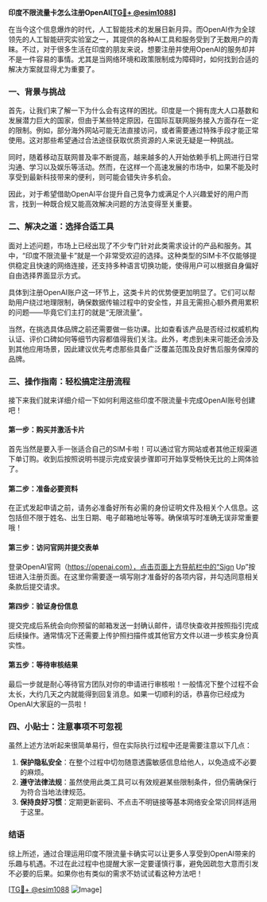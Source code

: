 **印度不限流量卡怎么注册OpenAI[[TG💪+ @esim1088](https://t.me/s/esim1088)]**

在当今这个信息爆炸的时代，人工智能技术的发展日新月异。而OpenAI作为全球领先的人工智能研究实验室之一，其提供的各种AI工具和服务受到了无数用户的青睐。不过，对于很多生活在印度的朋友来说，想要注册并使用OpenAI的服务却并不是一件容易的事情。尤其是当网络环境和政策限制成为障碍时，如何找到合适的解决方案就显得尤为重要了。

### 一、背景与挑战

首先，让我们来了解一下为什么会有这样的困扰。印度是一个拥有庞大人口基数和发展潜力巨大的国家，但由于某些特定原因，在国际互联网服务接入方面存在一定的限制。例如，部分海外网站可能无法直接访问，或者需要通过特殊手段才能正常使用。这对那些希望通过合法途径获取优质资源的人来说无疑是一种挑战。

同时，随着移动互联网普及率不断提高，越来越多的人开始依赖手机上网进行日常沟通、学习以及娱乐等活动。然而，在这样一个高速发展的市场中，如果不能及时享受到最新科技带来的便利，则可能会错失许多机会。

因此，对于希望借助OpenAI平台提升自己竞争力或满足个人兴趣爱好的用户而言，找到一种既合规又能高效解决问题的方法变得至关重要。

### 二、解决之道：选择合适工具

面对上述问题，市场上已经出现了不少专门针对此类需求设计的产品和服务。其中，“印度不限流量卡”就是一个非常受欢迎的选择。这种类型的SIM卡不仅能够提供稳定且快速的网络连接，还支持多种语言切换功能，使得用户可以根据自身偏好自由选择界面显示方式。

具体到注册OpenAI账户这一环节上，这类卡片的优势便更加明显了。它们可以帮助用户绕过地理限制，确保数据传输过程中的安全性，并且无需担心额外费用累积的问题——毕竟它们主打的就是“无限流量”。

当然，在挑选具体品牌之前还需要做一些功课。比如查看该产品是否经过权威机构认证、评价口碑如何等细节内容都值得我们关注。此外，考虑到未来可能还会涉及到其他应用场景，因此建议优先考虑那些具备广泛覆盖范围及良好售后服务保障的品牌。

### 三、操作指南：轻松搞定注册流程

接下来我们就来详细介绍一下如何利用这些印度不限流量卡完成OpenAI账号创建吧！

#### 第一步：购买并激活卡片
首先当然是要入手一张适合自己的SIM卡啦！可以通过官方网站或者其他正规渠道下单订购。收到后按照说明书提示完成安装步骤即可开始享受畅快无比的上网体验了。

#### 第二步：准备必要资料
在正式发起申请之前，请务必准备好所有必需的身份证明文件及相关个人信息。这包括但不限于姓名、出生日期、电子邮箱地址等等。确保填写时准确无误非常重要哦！

#### 第三步：访问官网并提交表单
登录OpenAI官网（https://openai.com），点击页面上方导航栏中的“Sign Up”按钮进入注册页面。在这里你需要逐一填写刚才准备好的各项内容，并勾选同意相关条款后提交请求。

#### 第四步：验证身份信息
提交完成后系统会向你预留的邮箱发送一封确认邮件，请尽快查收并按照指引完成后续操作。通常情况下还需要上传护照扫描件或其他官方文件以进一步核实身份真实性。

#### 第五步：等待审核结果
最后一步就是耐心等待官方团队对你的申请进行审核啦！一般情况下整个过程不会太长，大约几天之内就能得到回复消息。如果一切顺利的话，恭喜你已经成为OpenAI大家庭的一员啦！

### 四、小贴士：注意事项不可忽视

虽然上述方法听起来很简单易行，但在实际执行过程中还是需要注意以下几点：

1. **保护隐私安全**：在整个过程中切勿随意透露敏感信息给他人，以免造成不必要的麻烦。
2. **遵守法律法规**：虽然使用此类工具可以有效规避某些限制条件，但仍需确保行为符合当地法律规范。
3. **保持良好习惯**：定期更新密码、不点击不明链接等基本网络安全常识同样适用于这里。

### 结语

综上所述，通过合理运用印度不限流量卡确实可以让更多人享受到OpenAI带来的乐趣与机遇。不过在此过程中也提醒大家一定要谨慎行事，避免因疏忽大意而引发不必要的后果。如果你也有类似的需求不妨试试看这种方法吧！

[[TG💪+ @esim1088](https://t.me/s/esim1088) ![Image](https://i.postimg.cc/4NQfJmqS/Snipaste-2025-05-13-00-14-12.png)]